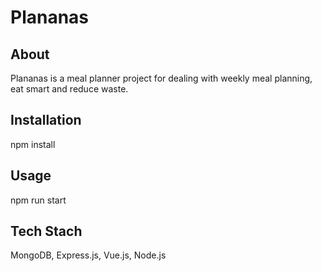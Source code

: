 # Plananas
## About
Plananas is a meal planner project for dealing with weekly meal planning, eat smart and reduce waste.

## Installation
npm install

## Usage
npm run start

## Tech Stach
MongoDB, Express.js, Vue.js, Node.js
